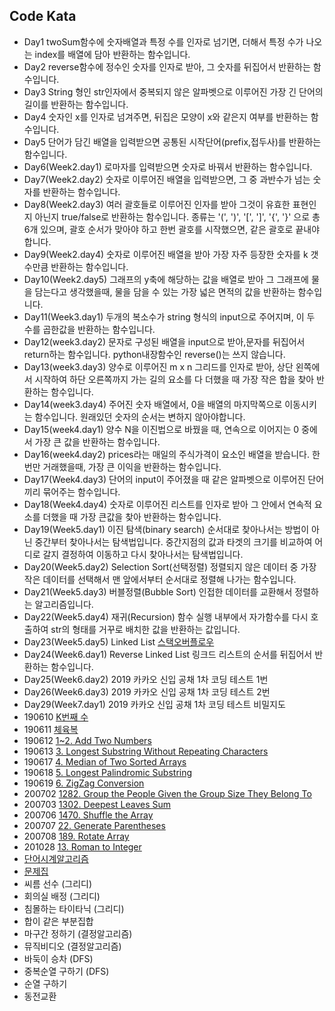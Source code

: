 ## Code Kata

- Day1 twoSum함수에 숫자배열과 특정 수를 인자로 넘기면,
	더해서 특정 수가 나오는 index를 배열에 담아 반환하는 함수입니다.
- Day2 reverse함수에 정수인 숫자를 인자로 받아, 그 숫자를 뒤집어서 반환하는 함수입니다.
- Day3 String 형인 str인자에서 중복되지 않은 알파벳으로 이루어진 가장 긴 단어의 길이를 반환하는 함수입니다.
- Day4 숫자인 x를 인자로 넘겨주면, 뒤집은 모양이 x와 같은지 여부를 반환하는 함수입니다.
- Day5 단어가 담긴 배열을 입력받으면 공통된 시작단어(prefix,접두사)를 반환하는 함수입니다.
- Day6(Week2.day1) 로마자를 입력받으면 숫자로 바꿔서 반환하는 함수입니다.
- Day7(Week2.day2) 숫자로 이루어진 배열을 입력받으면, 그 중 과반수가 넘는 숫자를 반환하는 함수입니다.
- Day8(Week2.day3) 여러 괄호들로 이루어진 인자를 받아 그것이 유효한 표현인지 아닌지 true/false로 반환하는 함수입니다. 종류는 '(', ')', '[', ']', '{', '}' 으로 총 6개 있으며, 괄호 순서가 맞아야 하고 한번 괄호를 시작했으면, 같은 괄호로 끝내야 합니다.
- Day9(Week2.day4) 숫자로 이루어진 배열을 받아 가장 자주 등장한 숫자를 k 갯수만큼 반환하는 함수입니다.
- Day10(Week2.day5) 그래프의 y축에 해당하는 값을 배열로 받아 그 그래프에 물을 담는다고 생각했을때, 물을 담을 수 있는 가장 넓은 면적의 값을 반환하는 함수입니다.
- Day11(Week3.day1) 두개의 복소수가 string 형식의 input으로 주어지며, 이 두 수를 곱한값을 반환하는 함수입니다.
- Day12(week3.day2) 문자로 구성된 배열을 input으로 받아,문자를 뒤집어서 return하는 함수입니다. python내장함수인 reverse()는 쓰지 않습니다.
- Day13(week3.day3) 양수로 이루어진 m x n 그리드를 인자로 받아, 상단 왼쪽에서 시작하여 하단 오른쪽까지 가는 길의 요소를 다 더했을 때 가장 작은 합을 찾아 반환하는 함수입니다.
- Day14(week3.day4) 주어진 숫자 배열에서, 0을 배열의 마지막쪽으로 이동시키는 함수입니다. 원래있던 숫자의 순서는 변하지 않아야합니다.
- Day15(week4.day1) 양수 N을 이진법으로 바꿨을 때, 연속으로 이어지는 0 중에서 가장 큰 값을 반환하는 함수입니다.
- Day16(week4.day2) prices라는 매일의 주식가격이 요소인 배열을 받습니다. 한번만 거래했을때, 가장 큰 이익을 반환하는 함수입니다.
- Day17(Week4.day3) 단어의 input이 주어졌을 때 같은 알파벳으로 이루어진 단어끼리 묶어주는 함수입니다.
- Day18(Week4.day4) 숫자로 이루어진 리스트를 인자로 받아 그 안에서 연속적 요소를 더했을 때 가장 큰값을 찾아 반환하는 함수입니다.
- Day19(Week5.day1) 이진 탐색(binary search) 순서대로 찾아나서는 방법이 아닌 중간부터 찾아나서는 탐색법입니다. 중간지점의 값과 타겟의 크기를 비교하여 어디로 갈지 결정하여 이동하고 다시 찾아나서는 탐색법입니다.
- Day20(Week5.day2) Selection Sort(선택정렬) 정렬되지 않은 데이터 중 가장 작은 데이터를 선택해서 맨 앞에서부터 순서대로 정렬해 나가는 함수입니다.
- Day21(Week5.day3) 버블정렬(Bubble Sort) 인접한 데이터를 교환해서 정렬하는 알고리즘입니다.
- Day22(Week5.day4) 재귀(Recursion) 함수 실행 내부에서 자가함수를 다시 호출하여 str의 형태를 거꾸로 배치한 값을 반환하는 값입니다.
- Day23(Week5.day5) Linked List [스택오버플로우](https://stackoverflow.com/c/wecode/questions/186)
- Day24(Week6.day1) Reverse Linked List 링크드 리스트의 순서를 뒤집어서 반환하는 함수입니다.
- Day25(Week6.day2) 2019 카카오 신입 공채 1차 코딩 테스트 1번
- Day26(Week6.day3) 2019 카카오 신입 공채 1차 코딩 테스트 2번
- Day29(Week7.day1) 2019 카카오 신입 공채 1차 코딩 테스트 비밀지도
- 190610 [K번째 수](https://programmers.co.kr/learn/courses/30/lessons/42748)
- 190611 [체육복](https://programmers.co.kr/learn/courses/30/lessons/42862)
- 190612 [1~2. Add Two Numbers](https://leetcode.com/problems/add-two-numbers/solution/)
- 190613 [3. Longest Substring Without Repeating Characters](https://leetcode.com/problems/longest-substring-without-repeating-characters/)
- 190617 [4. Median of Two Sorted Arrays](https://leetcode.com/problems/median-of-two-sorted-arrays/)
- 190618 [5. Longest Palindromic Substring](https://leetcode.com/problems/longest-palindromic-substring/)
- 190619 [6. ZigZag Conversion](https://leetcode.com/problems/zigzag-conversion/)
- 200702 [1282. Group the People Given the Group Size They Belong To](https://leetcode.com/problems/group-the-people-given-the-group-size-they-belong-to/)
- 200703 [1302. Deepest Leaves Sum](https://leetcode.com/problems/deepest-leaves-sum/)
- 200706 [1470. Shuffle the Array](https://leetcode.com/problems/shuffle-the-array/)
- 200707 [22. Generate Parentheses](https://leetcode.com/problems/generate-parentheses/)
- 200708 [189. Rotate Array](https://leetcode.com/problems/rotate-array/)
- 201028 [13. Roman to Integer](https://leetcode.com/problems/roman-to-integer/)
- [단어시계알고리즘](https://www.acmicpc.net/problem/17091)
- [문제집](https://www.acmicpc.net/problem/1766)
- 씨름 선수 (그리디)
- 회의실 배정 (그리디)
- 침몰하는 타이타닉 (그리디)
- 합이 같은 부분집합
- 마구간 정하기 (결정알고리즘)
- 뮤직비디오 (결정알고리즘)
- 바둑이 승차 (DFS)
- 중복순열 구하기 (DFS)
- 순열 구하기
- 동전교환